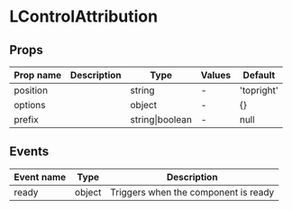 # LControlAttribution

## Props

| Prop name | Description | Type            | Values | Default    |
| --------- | ----------- | --------------- | ------ | ---------- |
| position  |             | string          | -      | 'topright' |
| options   |             | object          | -      | {}         |
| prefix    |             | string\|boolean | -      | null       |

## Events

| Event name | Type   | Description                          |
| ---------- | ------ | ------------------------------------ |
| ready      | object | Triggers when the component is ready |
